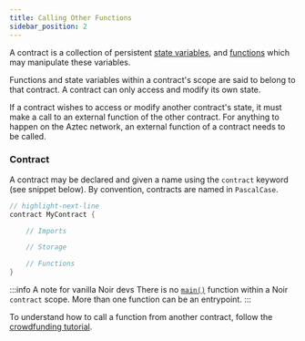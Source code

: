```yaml
---
title: Calling Other Functions
sidebar_position: 2
---
```



<!-- TODO finish this guide. i think we accidentally deleted it because this page makes no sense -->

A contract is a collection of persistent [state variables](../../../aztec/concepts/storage/index.md), and [functions](../../../aztec/concepts/smart_contracts/functions/index.md) which may manipulate these variables. 

Functions and state variables within a contract's scope are said to belong to that contract. A contract can only access and modify its own state.

If a contract wishes to access or modify another contract's state, it must make a call to an external function of the other contract. For anything to happen on the Aztec network, an external function of a contract needs to be called.

### Contract

A contract may be declared and given a name using the `contract` keyword (see snippet below). By convention, contracts are named in `PascalCase`.

```rust title="contract keyword"
// highlight-next-line
contract MyContract {

    // Imports 

    // Storage 

    // Functions
}
```
:::info A note for vanilla Noir devs
There is no [`main()`](https://noir-lang.org/docs/getting_started/project_breakdown/#mainnr) function within a Noir `contract` scope. More than one function can be an entrypoint.
:::

To understand how to call a function from another contract, follow the  [crowdfunding tutorial](../../../tutorials/contract_tutorials/crowdfunding_contract.md).